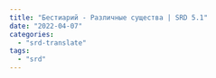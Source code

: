 ```yaml
---
title: "Бестиарий - Различные существа | SRD 5.1"
date: "2022-04-07"
categories: 
  - "srd-translate"
tags: 
  - "srd"
---
```



